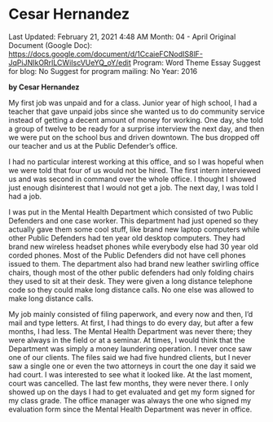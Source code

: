 # Cesar Hernandez

Last Updated: February 21, 2021 4:48 AM
Month: 04 - April
Original Document (Google Doc): https://docs.google.com/document/d/1CcaieFCNodIS8lF-JqPiJNIkORrILCWiIscVUeYQ_oY/edit
Program: Word Theme Essay
Suggest for blog: No
Suggest for program mailing: No
Year: 2016

**by Cesar Hernandez**

My first job was unpaid and for a class. Junior year of high school, I had a teacher that gave unpaid jobs since she wanted us to do community service instead of getting a decent amount of money for working. One day, she told a group of twelve to be ready for a surprise interview the next day, and then we were put on the school bus and driven downtown. The bus dropped off our teacher and us at the Public Defender’s office.

I had no particular interest working at this office, and so I was hopeful when we were told that four of us would not be hired. The first intern interviewed us and was second in command over the whole office. I thought I showed just enough disinterest that I would not get a job. The next day, I was told I had a job.

I was put in the Mental Health Department which consisted of two Public Defenders and one case worker. This department had just opened so they actually gave them some cool stuff, like brand new laptop computers while other Public Defenders had ten year old desktop computers. They had brand new wireless headset phones while everybody else had 30 year old corded phones. Most of the Public Defenders did not have cell phones issued to them. The department also had brand new leather swirling office chairs, though most of the other public defenders had only folding chairs they used to sit at their desk. They were given a long distance telephone code so they could make long distance calls. No one else was allowed to make long distance calls.

My job mainly consisted of filing paperwork, and every now and then, I’d mail and type letters. At first, I had things to do every day, but after a few months, I had less. The Mental Health Department was never there; they were always in the field or at a seminar. At times, I would think that the Department was simply a money laundering operation. I never once saw one of our clients. The files said we had five hundred clients, but I never saw a single one or even the two attorneys in court the one day it said we had court. I was interested to see what it looked like. At the last moment, court was cancelled. The last few months, they were never there. I only showed up on the days I had to get evaluated and get my form signed for my class grade. The office manager was always the one who signed my evaluation form since the Mental Health Department was never in office.